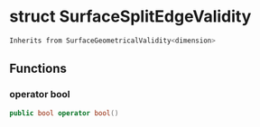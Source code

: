 # struct SurfaceSplitEdgeValidity


```cpp
Inherits from SurfaceGeometricalValidity<dimension>
```



## Functions

### operator bool

```cpp
public bool operator bool()
```




